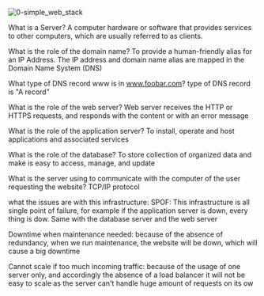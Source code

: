 ![0-simple_web_stack](https://github.com/SohaibHegazy/alx-system_engineering-devops/assets/143375340/60f1ae8f-a3bf-40f2-90bb-6146bb7d0e78)

What is a Server?
A computer hardware or software that provides services to other computers, which are usually referred to as clients.

What is the role of the domain name?
To provide a human-friendly alias for an IP Address. The IP address and domain name alias are mapped in the Domain Name System (DNS)

What type of DNS record www is in www.foobar.com?
type of DNS record is "A record"

What is the role of the web server?
Web server receives the HTTP or HTTPS requests, and responds with the content or with an error message

What is the role of the application server?
To install, operate and host applications and associated services

What is the role of the database?
To store collection of organized data and make is easy to access, manage, and update

What is the server using to communicate with the computer of the user requesting the website?
TCP/IP protocol

what the issues are with this infrastructure:
SPOF:
This infrastructure is all single point of failure, for example if the application server is down, every thing is dow. Same with the database server and the web server

Downtime when maintenance needed:
because of the absence of redundancy, when we run maintenance, the website will be down, which will cause a big downtime

Cannot scale if too much incoming traffic:
because of the usage of one server only, and accordingly the absence of a load balancer it will not be easy to scale as the server can't handle huge amount of requests on its ow
